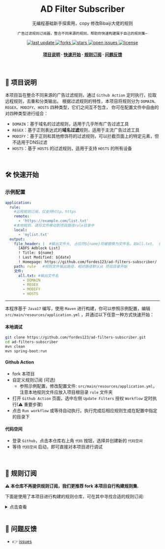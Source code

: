 <div align="center">
<h1>AD Filter Subscriber</h1>
  <p>无编程基础新手探索用，copy 修改Bibaiji大佬的规则
    
    广告过滤规则订阅器，整合不同来源的规则，帮助你快速构建属于自己的规则集~
  </p>
<!-- Badges -->
<p>
  <a href="https://github.com/fordes123/ad-filters-subscriber">
    <img src="https://img.shields.io/github/last-commit/fordes123/ad-filters-subscriber?style=flat-square" alt="last update" />
  </a>
  <a href="https://github.com/fordes123/ad-filters-subscriber">
    <img src="https://img.shields.io/github/forks/fordes123/ad-filters-subscriber?style=flat-square" alt="forks" />
  </a>
  <a href="https://github.com/fordes123/ad-filters-subscriber">
    <img src="https://img.shields.io/github/stars/fordes123/ad-filters-subscriber?style=flat-square" alt="stars" />
  </a>
  <a href="https://github.com/fordes123/ad-filters-subscriber/issues/">
    <img src="https://img.shields.io/github/issues/fordes123/ad-filters-subscriber?style=flat-square" alt="open issues" />
  </a>
  <a href="https://github.com/fordes123/ad-filters-subscriber">
    <img src="https://img.shields.io/github/license/fordes123/ad-filters-subscriber?style=flat-square" alt="license" />
  </a>
</p>

<h4>
    <a href="#a">项目说明</a>
  <span> · </span>
    <a href="#b">快速开始</a>
  <span> · </span>
    <a href="#c">规则订阅</a>
  <span> · </span>
    <a href="#d">问题反馈</a>
  </h4>
</div>

<br/>
<h2 id="a">📔 项目说明</h2>

本项目旨在整合不同来源的广告过滤规则，通过 `Github Action` 定时执行，拉取远程规则，去重和分类输出。
根据过滤规则的特性，本项目将规则分为 `DOMAIN`、`REGEX`、`MODIFY`、`HOSTS` 四种类型，它们之间互不包含， 你可在配置文件中自由的对四种类型进行组合：

- `DOMAIN`：基于域名的过滤规则，适用于几乎所有广告过滤工具
- `REGEX`：基于正则表达式的**域名过滤**规则，适用于主流广告过滤工具
- `MODIFY`：基于正则和其他修饰符的过滤规则，可以拦截页面上的特定元素，但不适用于DNS过滤
- `HOSTS`：基于 `HOSTS` 的过滤规则，适用于支持 `HOSTS` 的所有设备

<br/>
<h2 id="b">🛠️ 快速开始</h2>

### 示例配置

```yaml
application:
  rule:
    #远程规则订阅，仅支持http、https
    remote:
      - 'https://example.com/list.txt'
    #本地规则，请将文件移动到项目路径rule目录中
    local:
      - 'mylist.txt'
  output:
    file_header: |  #输出文件头, 占位符${name}将被替换为文件名，如all.txt,  ${date} 将被替换为当前日期
      [ADFS Adblock List]
      ! Title: ${name}
      ! Last Modified: ${date}
      ! Homepage: https://github.com/fordes123/ad-filters-subscriber/
    path: rule   #规则文件输出路径，相对路径默认从 项目目录开始
    文件:
      all.txt: #输出文件名
        - DOMAIN
        - REGEX
        - MODIFY
        - HOSTS
```

---
本程序基于 `Java17` 编写，使用 `Maven` 进行构建，你可以参照示例配置，编辑 `src/main/resources/application.yml`
，并通过以下任意一种方式快速开始：

#### **本地调试**

```bash
git clone https://github.com/fordes123/ad-filters-subscriber.git
cd ad-filters-subscriber
mvn clean
mvn spring-boot:run
```

#### **Github Action**

- fork 本项目
- 自定义规则订阅 (可选)
    - 参照示例配置，修改配置文件: `src/main/resources/application.yml`，注意本地规则文件应放入项目根目录 `rule` 文件夹
- 打开 `Github Action` 页面，选中左侧 `Update Filters` 授权 `Workflow` 定时执行(⚠ 重要步骤)
- 点击 `Run workflow` 或等待自动执行。执行完成后相应规则生成在配置中指定的目录下

#### **代码空间**

- 登录 `Github`，点击本仓库右上角 `代码` 按钮，选择并创建新的 `代码空间`
- 等待 `代码空间` 启动，即可直接对本项目进行调试

<br/>
<h2 id="c">🎯 规则订阅</h2>

**⚠ 本仓库不再提供规则订阅，我们更推荐 fork 本项目自行构建规则集.**

下面是使用了本项目进行构建的规则仓库，可在其中寻找合适的规则订阅:
<details>
<summary>点击查看</summary>
<ul>
    <li><a href="https://github.com/xndeye/adblock_list/">xndeye/adblock_list</a></li>
    <p>欢迎提交 issues 或 pr 留下你的仓库地址~</p>
</ul>
</details>

<br/>
<h2 id="d">💬 问题反馈</h2>

- 👉 [issues](https://github.com/fordes123/ad-filters-subscriber/issues)
